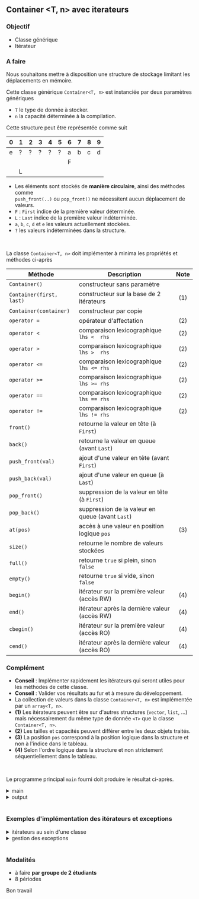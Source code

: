## Container <T, n> avec iterateurs

### Objectif

- Classe générique
- Itérateur

### A faire

Nous souhaitons mettre à disposition une structure de stockage limitant les déplacements en mémoire.

Cette classe générique `Container<T, n>` est instanciée par deux paramètres génériques

- `T` le type de donnée à stocker.
- `n` la capacité déterminée à la compilation.

Cette structure peut être représentée comme suit

| 0 | 1 | 2 | 3 | 4 | 5 | 6 | 7 | 8 | 9 |
|---|---|---|---|---|---|---|---|---|---|
| e | ? | ? | ? | ? | ? | a | b | c | d |
|   |   |   |   |   |   | F |   |   |   |
|   | L |   |   |   |   |   |   |   |   |

- Les éléments sont stockés de **manière circulaire**, ainsi des méthodes comme<br>
  `push_front(..)` ou `pop_front()` ne nécessitent aucun déplacement de valeurs.
- `F` : `First` indice de la première valeur déterminée.
- `L` : `Last` indice de la première valeur indéterminée.
- `a`, `b`, `c`, `d` et `e` les valeurs actuellement stockées.
- `?` les valeurs indéterminées dans la structure.

<br>

La classe `Container<T, n>` doit implémenter à minima les propriétés et méthodes ci-après

| Méthode                  | Description                                       | Note | 
|--------------------------|---------------------------------------------------|:----:|
| `Container()`            | constructeur sans paramètre                       |      |
| `Container(first, last)` | constructeur sur la base de 2 itérateurs          | (1)  |
| `Container(container)`   | constructeur par copie                            |      |
| `operator =`             | opérateur d'affectation                           | (2)  |
| `operator <`             | comparaison lexicographique `lhs <  rhs`          | (2)  |
| `operator >`             | comparaison lexicographique `lhs >  rhs`          | (2)  |
| `operator <=`            | comparaison lexicographique `lhs <= rhs`          | (2)  |
| `operator >=`            | comparaison lexicographique `lhs >= rhs`          | (2)  |
| `operator ==`            | comparaison lexicographique `lhs == rhs`          | (2)  |
| `operator !=`            | comparaison lexicographique `lhs != rhs`          | (2)  |
| `front()`                | retourne la valeur en tête        (à `First`)     |      |
| `back()`                 | retourne la valeur en queue       (avant `Last`)  |      |
| `push_front(val)`        | ajout d'une valeur en tête        (avant `First`) |      |
| `push_back(val)`         | ajout d'une valeur en queue       (à `Last`)      |      |
| `pop_front()`            | suppression de la valeur en tête  (à `First`)     |      |
| `pop_back()`             | suppression de la valeur en queue (avant `Last`)  |      |
| `at(pos)`                | accès à une valeur en position logique `pos`      | (3)  |
| `size()`                 | retourne le nombre de valeurs stockées            |      |
| `full()`                 | retourne `true` si plein, sinon `false`           |      |
| `empty()`                | retourne `true` si vide, sinon `false`            |      |
| `begin()`                | itérateur sur la première valeur    (accès RW)    | (4)  |
| `end()`                  | itérateur après la dernière valeur  (accès RW)    | (4)  |
| `cbegin()`               | itérateur sur la première valeur    (accès RO)    | (4)  |
| `cend()`                 | itérateur après la dernière valeur  (accès RO)    | (4)  |


### Complément

- **Conseil** : Implémenter rapidement les itérateurs qui seront utiles pour les méthodes de cette classe.
- **Conseil** : Valider vos résultats au fur et à mesure du développement.
- La collection de valeurs dans la classe `Container<T, n>` est implémentée par un `array<T, n>`.
- **(1)** Les itérateurs peuvent être sur d'autres structures (`vector`, `list`, ...)<br>
  mais nécessairement du même type de donnée `<T>` que la classe `Container<T, n>`.
- **(2)** Les tailles et capacités peuvent différer entre les deux objets traités.
- **(3)** La position `pos` correspond à la position logique dans la structure et non à l'indice dans le tableau.
- **(4)** Selon l'ordre logique dans la structure et non strictement séquentiellement dans le tableau.

<br>

Le programme principal `main` fourni doit produire le résultat ci-après.

<details>
<summary>main</summary>

~~~cpp
#include <iostream>
#include <cstdlib>
#include <vector>
#include <exception>

#include "Container_G.hpp"

using namespace std;

int main() {
   cout << "-------------------------------------" << endl;
   cout << "Container<T, n>::Container()"          << endl;
   cout << "-------------------------------------" << endl;
   Container<int, 10> c1;

   c1.show_details();
   c1.show_content();
   cout << c1 << endl;
   cout << endl;

   cout << "-------------------------------------" << endl;
   cout << "Container<T, n>::Container(it1, it2)"  << endl;
   cout << "-------------------------------------" << endl;
   vector v {1, 2, 3};
   Container<int, 5>c2 (v.cbegin(), v.cend());

   c2.show_details();
   c2.show_content();
   cout << c2 << endl;
   cout << endl;

   cout << "-------------------------------------" << endl;
   cout << "Container<T, n>::container(other)"     << endl;
   cout << "-------------------------------------" << endl;
   c2.show_details();
   Container<int, 10> c3(c2);

   c3.show_content();
   cout << c3 << endl;
   cout << endl;

   cout << "-------------------------------------" << endl;
   cout << "Container<T, n>::back()"               << endl;
   cout << "-------------------------------------" << endl;
   c3.show_content();
   c3.back() = 8;
   c3.show_content();
   c3.back() = 3;

   cout << "-------------------------------------" << endl;
   cout << "Container<T, n>::front()"              << endl;
   cout << "-------------------------------------" << endl;
   c3.show_content();
   c3.front() = 8;
   c3.show_content();
   c3.front() = 3;

   cout << "-------------------------------------" << endl;
   cout << "Container<T, n>::push_back()"          << endl;
   cout << "-------------------------------------" << endl;
   Container<char, 4> c4;
   c4.show_content();
   c4.push_back('a');
   c4.push_back('b');
   c4.push_back('c');

   c4.show_content();
   cout << c4 << endl;
   cout << endl;

   try {
      c4.push_back('d');
      c4.push_back('e');
      cout << endl;
   }
   catch (std::logic_error e) {
      cout << "EXCEPTION " << e.what() << endl;
   }
   cout << endl;

   cout << "-------------------------------------" << endl;
   cout << "Container<T, n>::push_front()"         << endl;
   cout << "-------------------------------------" << endl;
   Container<char, 8> c5(c4);
   try {
      c5.push_front('A');
      c5.push_front('B');
      c5.push_front('C');

      c5.show_content();
      cout << c5 << endl;
      cout << endl;

      c5.push_back('D');
      c5.push_back('E');
      cout << endl;
   }
   catch (std::logic_error e) {
      cout << "EXCEPTION " << e.what() << endl;
   }
   cout << endl;

   cout << "-------------------------------------" << endl;
   cout << "Container<T, n>::pop_back()"           << endl;
   cout << "-------------------------------------" << endl;
   Container c6(c4);
   try {
      c6.pop_back();
      c6.pop_back();

      c6.show_content();
      cout << c6 << endl;
      cout << endl;

      c6.pop_back();
      c6.pop_back();
      c6.pop_back();
      cout << endl;
   }
   catch (std::logic_error e) {
      cout << "EXCEPTION " << e.what() << endl;
   }
   cout << endl;

   cout << "-------------------------------------" << endl;
   cout << "Container<T, n>::pop_front()"          << endl;
   cout << "-------------------------------------" << endl;
   Container c7(c4);
   try {
      c7.pop_front();
      c7.pop_front();

      c7.show_content();
      cout << c7 << endl;
      cout << endl;

      c7.pop_front();
      c7.pop_front();
      c7.pop_front();
      cout << endl;
   }
   catch (std::logic_error e) {
      cout << "EXCEPTION " << e.what() << endl;
   }
   cout << endl;

   cout << "-------------------------------------" << endl;
   cout << "Container<T, n>::at(..)"               << endl;
   cout << "-------------------------------------" << endl;
   Container c8(c4);

   try {
      c8.pop_back();
      c8.pop_back();
      c8.show_content();

      cout << "c8.at(1) : " << c8.at(1) << endl;
      cout << "c8.at(1) = 'G';" << endl;
      c8.at(1) = 'G';
      cout << endl;

      c8.show_content();
      cout << c8 << endl;

      cout << "c8.at(2)  : " << c8.at(2);
   }
   catch (std::logic_error e) {
      cout << "EXCEPTION " << e.what() << endl;
   }
   cout << endl;

   cout << "-------------------------------------" << endl;
   cout << "Container<T, n>::iterator"             << endl;
   cout << "-------------------------------------" << endl;
   c3.show_content();
   cout << c3 << endl;
   cout << endl;
   cout << "*c3.begin() : " << *c3.begin() << endl;
   cout << endl;
   for (auto it=c3.begin(); it!=c3.end(); ++it)
      cout << *it << " ";
   cout << endl;
   cout << endl;

   cout << "-------------------------------------" << endl;
   cout << "Container<T, n>::operator << (..)"     << endl;
   cout << "-------------------------------------" << endl;
   c3.show_content();
   cout << c3 << endl;
   cout << endl;

   cout << "-------------------------------------" << endl;
   cout << "Container<T, n>::operator == (..)"     << endl;
   cout << "-------------------------------------" << endl;
   Container<int, 5> c_123;
   c_123.push_back(1).push_back(1).push_back(2).push_back(3).pop_front();

   Container<int, 5> c123;
   c123.push_back(1).push_back(2).push_back(3);

   Container<int, 5> c12;
   c12.push_back(1).push_back(2);

   Container<int, 5> c113;
   c113.push_back(1).push_back(1).push_back(3);

   cout << c_123 <<    " == " << c123 << "  "    << boolalpha << (c_123 == c123) << endl;
   cout << c123  <<    " == " << c12  << "     " << boolalpha << (c123  == c12 ) << endl;
   cout << c12   << "    == " << c123 << "  "    << boolalpha << (c12   == c123) << endl;
   cout << c123  <<    " == " << c113 << "  "    << boolalpha << (c123  == c113) << endl;
   cout << c113  <<    " == " << c123 << "  "    << boolalpha << (c113  == c123) << endl;
   cout << endl;

   cout << "-------------------------------------" << endl;
   cout << "Container<T, n>::operator < (..)"      << endl;
   cout << "-------------------------------------" << endl;
   cout << c_123 <<    " <  " << c123 << "  "    << boolalpha << (c_123 <  c123) << endl;
   cout << c123  <<    " <  " << c12  << "     " << boolalpha << (c123  <  c12 ) << endl;
   cout << c12   << "    <  " << c123 << "  "    << boolalpha << (c12   <  c123) << endl;
   cout << c123  <<    " <  " << c113 << "  "    << boolalpha << (c123  <  c113) << endl;
   cout << c113  <<    " <  " << c123 << "  "    << boolalpha << (c113  <  c123) << endl;
   cout << endl;

   cout << "-------------------------------------" << endl;
   cout << "Container<T, n>::operator > (..)"      << endl;
   cout << "-------------------------------------" << endl;
   cout << c_123 <<    " >  " << c123 << "  "    << boolalpha << (c_123 >  c123) << endl;
   cout << c123  <<    " >  " << c12  << "     " << boolalpha << (c123  >  c12 ) << endl;
   cout << c12   << "    >  " << c123 << "  "    << boolalpha << (c12   >  c123) << endl;
   cout << c123  <<    " >  " << c113 << "  "    << boolalpha << (c123  >  c113) << endl;
   cout << c113  <<    " >  " << c123 << "  "    << boolalpha << (c113  >  c123) << endl;
   cout << endl;

   cout << "-------------------------------------" << endl;
   cout << "Container<T, n>::operator <= (..)"     << endl;
   cout << "-------------------------------------" << endl;
   cout << c_123 <<    " <= " << c123 << "  "    << boolalpha << (c_123 <=  c123) << endl;
   cout << c123  <<    " <= " << c12  << "     " << boolalpha << (c123  <=  c12 ) << endl;
   cout << c12   << "    <= " << c123 << "  "    << boolalpha << (c12   <=  c123) << endl;
   cout << c123  <<    " <= " << c113 << "  "    << boolalpha << (c123  <=  c113) << endl;
   cout << c113  <<    " <= " << c123 << "  "    << boolalpha << (c113  <=  c123) << endl;
   cout << endl;

   cout << "-------------------------------------" << endl;
   cout << "Container<T, n>::operator >= (..)"     << endl;
   cout << "-------------------------------------" << endl;
   cout << c_123 <<    " >= " << c123 << "  "    << boolalpha << (c_123 >=  c123) << endl;
   cout << c123  <<    " >= " << c12  << "     " << boolalpha << (c123  >=  c12 ) << endl;
   cout << c12   << "    >= " << c123 << "  "    << boolalpha << (c12   >=  c123) << endl;
   cout << c123  <<    " >= " << c113 << "  "    << boolalpha << (c123  >=  c113) << endl;
   cout << c113  <<    " >= " << c123 << "  "    << boolalpha << (c113  >=  c123) << endl;
   cout << endl;

   cout << "-------------------------------------" << endl;
   cout << "Container<T, n>::full()"               << endl;
   cout << "-------------------------------------" << endl;
   Container<int, 3> c13;
   int val=0;
   while (not c13.full())
      c13.push_back(++val);

   c13.show_details();
   c13.show_content();
   cout << c13 << endl;
   cout << endl;

   cout << "-------------------------------------" << endl;
   cout << "Container<T, n>::empty()"              << endl;
   cout << "-------------------------------------" << endl;
   while (not c13.empty()) {
      c13.pop_front();
   }

   c13.show_details();
   c13.show_content();
   cout << c13 << endl;
   cout << endl;

   return EXIT_SUCCESS;
}
~~~

</details>

<details>
<summary>output</summary>

~~~
-------------------------------------
Container<T, n>::Container()
-------------------------------------
size      : 0
capacity  : 10
first     : 0
last      : 0

 0 1 2 3 4 5 6 7 8 9
 ? ? ? ? ? ? ? ? ? ?
 ^ First
 ^ Last

[]

-------------------------------------
Container<T, n>::Container(it1, it2)
-------------------------------------
size      : 3
capacity  : 5
first     : 0
last      : 3

 0 1 2 3 4
 1 2 3 ? ?
 ^ First
       ^ Last

[1, 2, 3]

-------------------------------------
Container<T, n>::container(other)
-------------------------------------
size      : 3
capacity  : 5
first     : 0
last      : 3

 0 1 2 3 4 5 6 7 8 9
 1 2 3 ? ? ? ? ? ? ?
 ^ First
       ^ Last

[1, 2, 3]

-------------------------------------
Container<T, n>::back()
-------------------------------------
 0 1 2 3 4 5 6 7 8 9
 1 2 3 ? ? ? ? ? ? ?
 ^ First
       ^ Last

 0 1 2 3 4 5 6 7 8 9
 1 2 8 ? ? ? ? ? ? ?
 ^ First
       ^ Last

-------------------------------------
Container<T, n>::front()
-------------------------------------
 0 1 2 3 4 5 6 7 8 9
 1 2 3 ? ? ? ? ? ? ?
 ^ First
       ^ Last

 0 1 2 3 4 5 6 7 8 9
 8 2 3 ? ? ? ? ? ? ?
 ^ First
       ^ Last

-------------------------------------
Container<T, n>::push_back()
-------------------------------------
 0 1 2 3
 ? ? ? ?
 ^ First
 ^ Last

 0 1 2 3
 a b c ?
 ^ First
       ^ Last

[a, b, c]

EXCEPTION Container<T, n>::push_back

-------------------------------------
Container<T, n>::push_front()
-------------------------------------
 0 1 2 3 4 5 6 7
 a b c d ? C B A
           ^ First
         ^ Last

[C, B, A, a, b, c, d]

EXCEPTION Container<T, n>::push_back

-------------------------------------
Container<T, n>::pop_back()
-------------------------------------
 0 1 2 3
 a b ? ?
 ^ First
     ^ Last

[a, b]

EXCEPTION Container<T, n>::pop_front

-------------------------------------
Container<T, n>::pop_front()
-------------------------------------
 0 1 2 3
 ? ? c d
     ^ First
 ^ Last

[c, d]

EXCEPTION Container<T, n>::pop_front

-------------------------------------
Container<T, n>::at(..)
-------------------------------------
 0 1 2 3
 a b ? ?
 ^ First
     ^ Last

c8.at(1) : b
c8.at(1) = 'G';

 0 1 2 3
 a G ? ?
 ^ First
     ^ Last

[a, G]
c8.at(2)  : EXCEPTION Container<T, n>::at

-------------------------------------
Container<T, n>::iterator
-------------------------------------
 0 1 2 3 4 5 6 7 8 9
 3 2 3 ? ? ? ? ? ? ?
 ^ First
       ^ Last

[3, 2, 3]

*c3.begin() : 3

3 2 3 

-------------------------------------
Container<T, n>::operator << (..)
-------------------------------------
 0 1 2 3 4 5 6 7 8 9
 3 2 3 ? ? ? ? ? ? ?
 ^ First
       ^ Last

[3, 2, 3]

-------------------------------------
Container<T, n>::operator == (..)
-------------------------------------
[1, 2, 3] == [1, 2, 3]  true
[1, 2, 3] == [1, 2]     false
[1, 2]    == [1, 2, 3]  false
[1, 2, 3] == [1, 1, 3]  false
[1, 1, 3] == [1, 2, 3]  false

-------------------------------------
Container<T, n>::operator < (..)
-------------------------------------
[1, 2, 3] <  [1, 2, 3]  false
[1, 2, 3] <  [1, 2]     false
[1, 2]    <  [1, 2, 3]  true
[1, 2, 3] <  [1, 1, 3]  false
[1, 1, 3] <  [1, 2, 3]  true

-------------------------------------
Container<T, n>::operator > (..)
-------------------------------------
[1, 2, 3] >  [1, 2, 3]  false
[1, 2, 3] >  [1, 2]     true
[1, 2]    >  [1, 2, 3]  false
[1, 2, 3] >  [1, 1, 3]  true
[1, 1, 3] >  [1, 2, 3]  false

-------------------------------------
Container<T, n>::operator <= (..)
-------------------------------------
[1, 2, 3] <= [1, 2, 3]  true
[1, 2, 3] <= [1, 2]     false
[1, 2]    <= [1, 2, 3]  true
[1, 2, 3] <= [1, 1, 3]  false
[1, 1, 3] <= [1, 2, 3]  true

-------------------------------------
Container<T, n>::operator >= (..)
-------------------------------------
[1, 2, 3] >= [1, 2, 3]  true
[1, 2, 3] >= [1, 2]     true
[1, 2]    >= [1, 2, 3]  false
[1, 2, 3] >= [1, 1, 3]  true
[1, 1, 3] >= [1, 2, 3]  false

-------------------------------------
Container<T, n>::full()
-------------------------------------
size      : 3
capacity  : 3
first     : 0
last      : 3

 0 1 2
 1 2 3
 ^ First
       ^ Last

[1, 2, 3]

-------------------------------------
Container<T, n>::empty()
-------------------------------------
size      : 0
capacity  : 3
first     : 0
last      : 0

 0 1 2
 ? ? ?
 ^ First
 ^ Last

[]
~~~

</details>

<br>

### Exemples d'implémentation des itérateurs et exceptions

<details>
<summary>itérateurs au sein d'une classe</summary>

~~~cpp
#include <iostream>
#include <vector>

class NumberCollection {
public:
    NumberCollection(const std::vector<int>& numbers) : numbers(numbers) {}

    class Iterator {
    public:
        Iterator(const std::vector<int>& numbers, std::size_t position)
            : numbers(numbers), position(position) {}

        int operator*() const {
            return numbers[position];
        }

        Iterator& operator++() {
            ++position;
            return *this;
        }

        bool operator==(const Iterator& other) const {
            return position == other.position;
        }

        bool operator!=(const Iterator& other) const {
            return position != other.position;
        }

    private:
        const std::vector<int>& numbers;
        std::size_t position;
    };

    Iterator begin() const {
        return Iterator(numbers, 0);
    }

    Iterator end() const {
        return Iterator(numbers, numbers.size());
    }

private:
    std::vector<int> numbers;
};

int main() {
    NumberCollection collection({10, 20, 30, 40});

    for (auto it = collection.begin(); it != collection.end(); ++it) {
        std::cout << *it << " ";
    }

    return 0;
}
~~~

</details>

<details>
<summary>gestion des exceptions</summary>

~~~cpp
#include <iostream>
#include <stdexcept>

void checkValue(int value) {
    if (value < 0) {
        throw std::logic_error("Negative values are not allowed!");
    }
    std::cout << "Value is valid: " << value << std::endl;
}

int main() {
    try {
        checkValue(-5);
    } catch (const std::logic_error& e) {
        std::cerr << "Caught logic_error: " << e.what() << std::endl;
    }
    return 0;
}
~~~

~~~cpp
#include <iostream>
#include <vector>
#include <stdexcept>

int main() {
    try {
        std::vector<int> vec = {1, 2, 3};
        std::cout << "Accessing element at index 5: " << vec.at(5) << std::endl;
    } catch (const std::out_of_range& e) {
        std::cerr << "Caught out_of_range exception: " << e.what() << std::endl;
    }

    return 0;
}
~~~

~~~cpp
std::vector<int> vec = {1, 2, 3};
try {
   checkValue(-5);
   std::cout << "vec.at(5) : " << vec.at(5) << std::endl;
} catch (const std::out_of_range& e) {
    std::cerr << "Specific handler: " << e.what() << std::endl;
} catch (const std::logic_error& e) {
    std::cerr << "General handler for logic_error: " << e.what() << std::endl;
}
~~~

</details>

<br>

### Modalités
- à faire **par groupe de 2 étudiants**
- 8 périodes

Bon travail